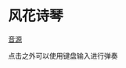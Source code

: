 <script setup>
import WindsongLyre from '../components/WindsongLyre.vue'
</script>

# 风花诗琴

[音源](https://github.com/haveyouwantto/WindsongLyre-Sim)

点击之外可以使用键盘输入进行弹奏



<WindsongLyre />
